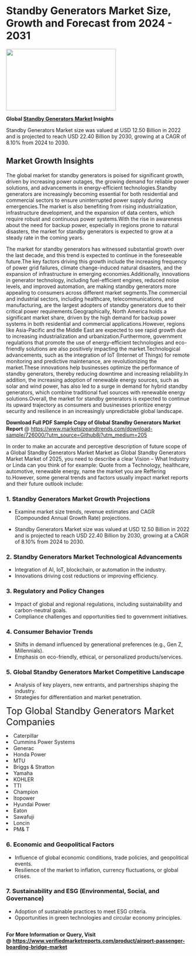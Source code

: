 <H1>Standby Generators Market Size, Growth and Forecast from 2024 - 2031</H1><img class="aligncenter size-medium wp-image-584254" src="https://thirdeyenews.in/wp-content/uploads/2024/09/Global-Market-Research-300x168.jpeg" alt="" width="300" height="168" /><p><strong>Global&nbsp;<a href="https://www.marketsizeandtrends.com/download-sample/726000/?utm_source=Github8j?utm_medium=205">Standby Generators Market</a> Insights</strong></p><p>Standby Generators Market size was valued at USD 12.50 Billion in 2022 and is projected to reach USD 22.40 Billion by 2030, growing at a CAGR of 8.10% from 2024 to 2030.</p><p><h2>Market Growth Insights</h2> <p>The global market for standby generators is poised for significant growth, driven by increasing power outages, the growing demand for reliable power solutions, and advancements in energy-efficient technologies.Standby generators are increasingly becoming essential for both residential and commercial sectors to ensure uninterrupted power supply during emergencies.The market is also benefiting from rising industrialization, infrastructure development, and the expansion of data centers, which require robust and continuous power systems.With the rise in awareness about the need for backup power, especially in regions prone to natural disasters, the market for standby generators is expected to grow at a steady rate in the coming years.</p> <p>The market for standby generators has witnessed substantial growth over the last decade, and this trend is expected to continue in the foreseeable future.The key factors driving this growth include the increasing frequency of power grid failures, climate change-induced natural disasters, and the expansion of infrastructure in emerging economies.Additionally, innovations in generator technology, including fuel-efficient engines, reduced noise levels, and improved automation, are making standby generators more appealing to consumers across different market segments.The commercial and industrial sectors, including healthcare, telecommunications, and manufacturing, are the largest adopters of standby generators due to their critical power requirements.Geographically, North America holds a significant market share, driven by the high demand for backup power systems in both residential and commercial applications.However, regions like Asia-Pacific and the Middle East are expected to see rapid growth due to increasing industrialization and urbanization.Furthermore, government regulations that promote the use of energy-efficient technologies and eco-friendly solutions are also positively impacting the market.Technological advancements, such as the integration of IoT (Internet of Things) for remote monitoring and predictive maintenance, are revolutionizing the market.These innovations help businesses optimize the performance of standby generators, thereby reducing downtime and increasing reliability.In addition, the increasing adoption of renewable energy sources, such as solar and wind power, has also led to a surge in demand for hybrid standby generators, which combine traditional fuel sources with renewable energy solutions.Overall, the market for standby generators is expected to continue its upward trajectory as consumers and businesses prioritize energy security and resilience in an increasingly unpredictable global landscape.</p> <p><span class=""><strong>Download Full PDF Sample Copy of Global Standby Generators Market Report</strong> @ <a href="https://www.marketsizeandtrends.com/download-sample/726000/?utm_source=Github8j?utm_medium=205" target="_blank">https://www.marketsizeandtrends.com/download-sample/726000/?utm_source=Github8j?utm_medium=205</a></span></p><p>In order to make an accurate and perceptive description of future scope of a Global&nbsp;Standby Generators Market Market as Global&nbsp;Standby Generators Market Market of 2025, you need to describe a clear Vision &ndash; What Industry or Linda can you think of for example: Quote from a Technology, healthcare, automotive, renewable energy, name the market you are Reffering to.However, some general trends and factors usually impact market reports and their future outlook include:</p><h3>1.&nbsp;<strong>Standby Generators Market Growth Projections</strong></h3><ul><li>Examine market size trends, revenue estimates and CAGR (Compounded Annual Growth Rate) projections.</li><li><p>Standby Generators Market size was valued at USD 12.50 Billion in 2022 and is projected to reach USD 22.40 Billion by 2030, growing at a CAGR of 8.10% from 2024 to 2030.</p></li></ul><h3>2.&nbsp;<strong>Standby Generators Market Technological Advancements</strong></h3><ul><li>Integration of AI, IoT, blockchain, or automation in the industry.</li><li>Innovations driving cost reductions or improving efficiency.</li></ul><h3>3.&nbsp;<strong>Regulatory and Policy Changes</strong></h3><ul><li>Impact of global and regional regulations, including sustainability and carbon-neutral goals.</li><li>Compliance challenges and opportunities tied to government initiatives.</li></ul><h3>4.&nbsp;<strong>Consumer Behavior Trends</strong></h3><ul><li>Shifts in demand influenced by generational preferences (e.g., Gen Z, Millennials).</li><li>Emphasis on eco-friendly, ethical, or personalized products/services.</li></ul><h3>5.&nbsp;<strong>Global Standby Generators Market Competitive Landscape</strong></h3><ul><li>Analysis of key players, new entrants, and partnerships shaping the industry.</li><li>Strategies for differentiation and market penetration.</li></ul><p data-pm-slice="1 1 []"><span style="color: inherit; font-family: inherit; font-size: 25px;">Top Global Standby Generators Market Companies</span></p><div class="" data-test-id=""><p><li>Caterpillar</li><li> Cummins Power Systems</li><li> Generac</li><li> Honda Power</li><li> MTU</li><li> Briggs & Stratton</li><li> Yamaha</li><li> KOHLER</li><li> TTI</li><li> Champion</li><li> Itopower</li><li> Hyundai Power</li><li> Eaton</li><li> Sawafuji</li><li> Loncin</li><li> PM& T</li></p></div><h3>6.&nbsp;<strong>Economic and Geopolitical Factors</strong></h3><ul><li>Influence of global economic conditions, trade policies, and geopolitical events.</li><li>Resilience of the market to inflation, currency fluctuations, or global crises.</li></ul><h3>7.&nbsp;<strong>Sustainability and ESG (Environmental, Social, and Governance)</strong></h3><ul><li>Adoption of sustainable practices to meet ESG criteria.</li><li>Opportunities in green technologies and circular economy principles.</li></ul><h2><strong style="font-size: 14px;">For More Information or Query, Visit @&nbsp;</strong><a style="background-color: #ffffff; font-size: 14px;" href="https://www.marketsizeandtrends.com/report/standby-generators-market/" target="_blank">https://www.verifiedmarketreports.com/product/airport-passenger-boarding-bridge-market</a></h2>